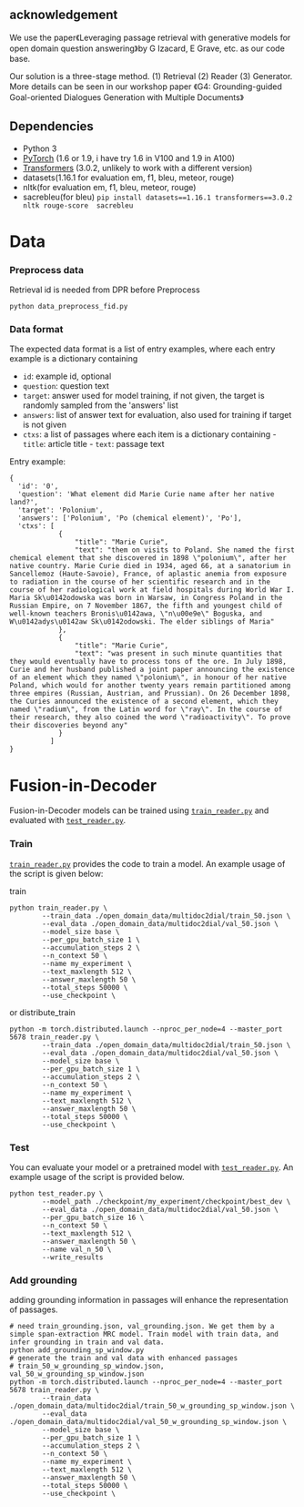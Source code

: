 ## acknowledgement
We use the paper《Leveraging passage retrieval with generative models for open domain question answering》by G Izacard, E Grave, etc. as our code base.

Our solution is a three-stage method. (1) Retrieval (2) Reader (3) Generator. More details can be seen in our workshop paper 《G4: Grounding-guided Goal-oriented Dialogues Generation with Multiple Documents》

## Dependencies
- Python 3
- [PyTorch](http://pytorch.org/) (1.6 or 1.9, i have try 1.6 in V100 and 1.9 in A100)
- [Transformers](http://huggingface.co/transformers/) (3.0.2, unlikely to work with a different version)
- datasets(1.16.1 for evaluation em, f1, bleu, meteor, rouge)
- nltk(for evaluation em, f1, bleu, meteor, rouge)
- sacrebleu(for bleu)
`pip install datasets==1.16.1 transformers==3.0.2 nltk rouge-score  sacrebleu`


# Data
### Preprocess data

Retrieval id is needed from DPR before Preprocess
```shell
python data_preprocess_fid.py
```

### Data format

The expected data format is a list of entry examples, where each entry example is a dictionary containing
- `id`: example id, optional
- `question`: question text
- `target`: answer used for model training, if not given, the target is randomly sampled from the 'answers' list
- `answers`: list of answer text for evaluation, also used for training if target is not given
- `ctxs`: a list of passages where each item is a dictionary containing
        - `title`: article title
        - `text`: passage text

Entry example:
```
{
  'id': '0',
  'question': 'What element did Marie Curie name after her native land?',
  'target': 'Polonium',
  'answers': ['Polonium', 'Po (chemical element)', 'Po'],
  'ctxs': [
            {
                "title": "Marie Curie",
                "text": "them on visits to Poland. She named the first chemical element that she discovered in 1898 \"polonium\", after her native country. Marie Curie died in 1934, aged 66, at a sanatorium in Sancellemoz (Haute-Savoie), France, of aplastic anemia from exposure to radiation in the course of her scientific research and in the course of her radiological work at field hospitals during World War I. Maria Sk\u0142odowska was born in Warsaw, in Congress Poland in the Russian Empire, on 7 November 1867, the fifth and youngest child of well-known teachers Bronis\u0142awa, \"n\u00e9e\" Boguska, and W\u0142adys\u0142aw Sk\u0142odowski. The elder siblings of Maria"
            },
            {
                "title": "Marie Curie",
                "text": "was present in such minute quantities that they would eventually have to process tons of the ore. In July 1898, Curie and her husband published a joint paper announcing the existence of an element which they named \"polonium\", in honour of her native Poland, which would for another twenty years remain partitioned among three empires (Russian, Austrian, and Prussian). On 26 December 1898, the Curies announced the existence of a second element, which they named \"radium\", from the Latin word for \"ray\". In the course of their research, they also coined the word \"radioactivity\". To prove their discoveries beyond any"
            }
          ]
}
```

# Fusion-in-Decoder

Fusion-in-Decoder models can be trained using [`train_reader.py`](train_reader.py) and evaluated with [`test_reader.py`](test_reader.py).

### Train

[`train_reader.py`](train_reader.py) provides the code to train a model. An example usage of the script is given below:

train
```shell
python train_reader.py \
        --train_data ./open_domain_data/multidoc2dial/train_50.json \
        --eval_data ./open_domain_data/multidoc2dial/val_50.json \
        --model_size base \
        --per_gpu_batch_size 1 \
        --accumulation_steps 2 \
        --n_context 50 \
        --name my_experiment \
        --text_maxlength 512 \
        --answer_maxlength 50 \
        --total_steps 50000 \
        --use_checkpoint \
```

or distribute_train
```shell
python -m torch.distributed.launch --nproc_per_node=4 --master_port 5678 train_reader.py \
        --train_data ./open_domain_data/multidoc2dial/train_50.json \
        --eval_data ./open_domain_data/multidoc2dial/val_50.json \
        --model_size base \
        --per_gpu_batch_size 1 \
        --accumulation_steps 2 \
        --n_context 50 \
        --name my_experiment \
        --text_maxlength 512 \
        --answer_maxlength 50 \
        --total_steps 50000 \
        --use_checkpoint \
```

### Test

You can evaluate your model or a pretrained model with [`test_reader.py`](test_reader.py). An example usage of the script is provided below.

```shell
python test_reader.py \
        --model_path ./checkpoint/my_experiment/checkpoint/best_dev \
        --eval_data ./open_domain_data/multidoc2dial/val_50.json \
        --per_gpu_batch_size 16 \
        --n_context 50 \
        --text_maxlength 512 \
        --answer_maxlength 50 \
        --name val_n_50 \
        --write_results
```

### Add grounding

adding grounding information in passages will enhance the representation of passages.
```shell
# need train_grounding.json, val_grounding.json. We get them by a simple span-extraction MRC model. Train model with train data, and infer grounding in train and val data.
python add_grounding_sp_window.py
# generate the train and val data with enhanced passages
# train_50_w_grounding_sp_window.json, val_50_w_grounding_sp_window.json
python -m torch.distributed.launch --nproc_per_node=4 --master_port 5678 train_reader.py \
        --train_data ./open_domain_data/multidoc2dial/train_50_w_grounding_sp_window.json \
        --eval_data ./open_domain_data/multidoc2dial/val_50_w_grounding_sp_window.json \
        --model_size base \
        --per_gpu_batch_size 1 \
        --accumulation_steps 2 \
        --n_context 50 \
        --name my_experiment \
        --text_maxlength 512 \
        --answer_maxlength 50 \
        --total_steps 50000 \
        --use_checkpoint \
```
